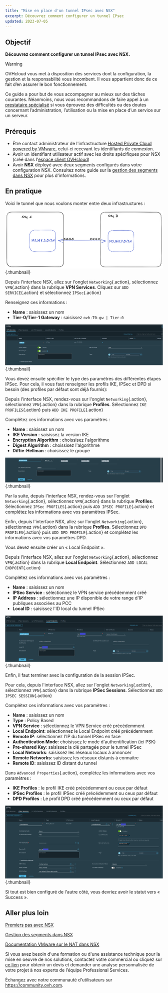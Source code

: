 ```yaml
---
title: "Mise en place d'un tunnel IPsec avec NSX"
excerpt: Découvrez comment configurer un tunnel IPsec
updated: 2023-07-05
---
```


## Objectif

**Découvrez comment configurer un tunnel IPsec avec NSX.**

> [!warning]
> OVHcloud vous met à disposition des services dont la configuration, la gestion et la responsabilité vous incombent. Il vous appartient donc de ce fait d’en assurer le bon fonctionnement.
>
> Ce guide a pour but de vous accompagner au mieux sur des tâches courantes. Néanmoins, nous vous recommandons de faire appel à un [prestataire spécialisé](https://partner.ovhcloud.com/fr/directory/) si vous éprouvez des difficultés ou des doutes concernant l’administration, l’utilisation ou la mise en place d’un service sur un serveur.
>

## Prérequis

- Être contact administrateur de l'infrastructure [Hosted Private Cloud powered by VMware](https://www.ovhcloud.com/fr/enterprise/products/hosted-private-cloud/), celui-ci recevant les identifiants de connexion.
- Avoir un identifiant utilisateur actif avec les droits spécifiques pour NSX (créé dans l'[espace client OVHcloud](https://www.ovh.com/auth/?action=gotomanager&from=https://www.ovh.com/fr/&ovhSubsidiary=fr))
- Avoir **NSX** déployé avec deux segments configurés dans votre configuration NSX. Consultez notre guide sur la [gestion des segments dans NSX](/pages/hosted_private_cloud/hosted_private_cloud_powered_by_vmware/nsx-02-segment-management) pour plus d'informations.

## En pratique

Voici le tunnel que nous voulons monter entre deux infrastructures :

![12 Create IPSec 01](images/12-create-ipsec-01.png){.thumbnail}

Depuis l'interface NSX, allez sur l'onglet `Networking`{.action}, sélectionnez `VPN`{.action} dans la rubrique **VPN Services**. Cliquez sur `ADD SERVICE`{.action} et sélectionnez `IPSec`{.action} 

Renseignez ces informations :

- **Name** : saisissez un nom 
- **Tier-0/Tier-1 Gateway** : saisissez `ovh-T0-gw | Tier-0`

![12 Create IPSec 02](images/12-create-ipsec-02.png){.thumbnail}

Vous devez ensuite spécifier le type des paramètres des différentes étapes IPSec. Pour cela, il vous faut renseigner les profils IKE, IPSec et DPD si besoin (des profiles par défaut sont déjà fournis):

Depuis l'interface NSX, rendez-vous sur l'onglet `Networking`{.action}, sélectionnez `VPN`{.action} dans la rubrique **Profiles**. Sélectionnez `IKE PROFILES`{.action} puis `ADD IKE PROFILE`{.action}

Complétez ces informations avec vos paramètres :

- **Name** : saisissez un nom
- **IKE Version** : saisissez la version IKE
- **Encryption Algorithm** : choissisez l'algorithme
- **Digest Algorithm** : choissisez l'algorithme
- **Diffie-Hellman** : choisissez le groupe

![12 Create IPSec 03](images/12-create-ipsec-03.png){.thumbnail}

Par la suite, depuis l'interface NSX, rendez-vous sur l'onglet `Networking`{.action}, sélectionnez `VPN`{.action} dans la rubrique **Profiles**. Sélectionnez `IPSec PROFILES`{.action} puis `ADD IPSEC PROFILE`{.action} et complétez les informations avec vos paramètres IPSec.

Enfin, depuis l'interface NSX, allez sur l'onglet `Networking`{.action}, sélectionnez `VPN`{.action} dans la rubrique **Profiles**. Sélectionnez `DPD PROFILES`{.action} puis `ADD DPD PROFILE`{.action} et complétez les informations avec vos paramètres DPD.

Vous devez ensuite créer un « Local Endpoint ».

Depuis l'interface NSX, allez sur l'onglet `Networking`{.action}, sélectionnez `VPN`{.action} dans la rubrique **Local Endpoint**. Sélectionnez `ADD LOCAL ENDPOINT`{.action} 

Complétez ces informations avec vos paramètres :

- **Name** : saisissez un nom
- **IPSec Service** : sélectionnez le VPN service précédemment créé
- **IP Address** :  sélectionnez une IP disponible de votre range d'IP publiques associées au PCC
- **Local ID** : saisissez l'ID local du tunnel IPSec

![12 Create IPSec 04](images/12-create-ipsec-04.png){.thumbnail}

Enfin, il faut terminer avec la configuration de la session IPSec.

Pour cela, depuis l'interface NSX, allez sur l'onglet `Networking`{.action}, sélectionnez `VPN`{.action} dans la rubrique **IPSec Sessions**. Sélectionnez `ADD IPSEC SESSION`{.action}

Complétez ces informations avec vos paramètres :

- **Name** : saisissez un nom
- **Type** : Policy Based
- **VPN Service** : sélectionnez le VPN Service créé précédemment
- **Local Endpoint**: sélectionnez le Local Endpoint créé précédemment
- **Remote IP**: sélectionnez l'IP du tunnel IPSec en face
- **Authentication Mode**: choisissez le mode d'authentification (ici PSK)
- **Pre-shared Key**: saisissez la clé partagée pour le tunnel IPSec
- **Local Networks**: saisissez les réseaux locaux à annoncer
- **Remote  Networks**: saisissez les réseaux distants à connaitre
- **Remote  ID**: saisissez ID distant du tunnel

Dans `Advanced Properties`{.action}, complétez les informations avec vos paramètres :

- **IKE Profiles** : le profil IKE créé précédemment ou ceux par défaut
- **IPSec Profiles** : le profil IPSec créé précédemment ou ceux par défaut
- **DPD Profiles** : Le profil DPD créé précédemment ou ceux par défaut

![12 Create IPSec 05](images/12-create-ipsec-05.png){.thumbnail}

Si tout est bien configuré de l'autre côté, vous devriez avoir le statut vers « Success ».

## Aller plus loin

[Premiers pas avec NSX](/pages/hosted_private_cloud/hosted_private_cloud_powered_by_vmware/nsx-01-first-steps)

[Gestion des segments dans NSX](/pages/hosted_private_cloud/hosted_private_cloud_powered_by_vmware/nsx-02-segment-management)

[Documentation VMware sur le NAT dans NSX](https://docs.vmware.com/fr/VMware-NSX-T-Data-Center/3.2/administration/GUID-7AD2C384-4303-4D6C-A44A-DEF45AA18A92.html)

Si vous avez besoin d'une formation ou d'une assistance technique pour la mise en oeuvre de nos solutions, contactez votre commercial ou cliquez sur [ce lien](https://www.ovhcloud.com/fr/professional-services/) pour obtenir un devis et demander une analyse personnalisée de votre projet à nos experts de l’équipe Professional Services.

Échangez avec notre communauté d'utilisateurs sur <https://community.ovh.com>.

